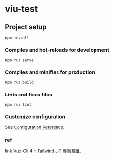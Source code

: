# viu-test

## Project setup
```
npm install
```

### Compiles and hot-reloads for development
```
npm run serve
```

### Compiles and minifies for production
```
npm run build
```

### Lints and fixes files
```
npm run lint
```

### Customize configuration
See [Configuration Reference](https://cli.vuejs.org/config/).

### ref
link [Vue-Cli 4 + Tailwind JIT 專案建置](https://hackmd.io/@lalarabbits/vuecli-4-tailwind-jit-installation).
